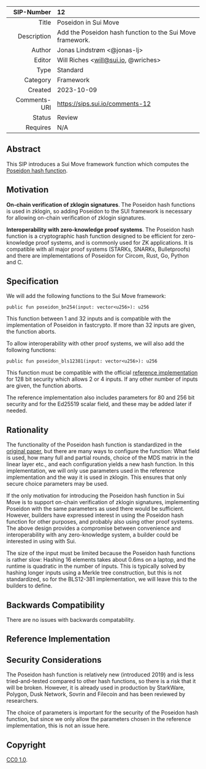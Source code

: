 | SIP-Number          | 12                                                                                                                                         |
| ---:                |:-------------------------------------------------------------------------------------------------------------------------------------------|
| Title               | Poseidon in Sui Move                                                                                                                       |
| Description         | Add the Poseidon hash function to the Sui Move framework.                                                                                  |
| Author              | Jonas Lindstrøm <@jonas-lj>                                                                                                                |
| Editor              | Will Riches <will@sui.io, @wriches>                                                                                                        |
| Type                | Standard                                                                                                                                   |
| Category            | Framework                                                                                                                                  |
| Created             | 2023-10-09                                                                                                                                 |
| Comments-URI        | https://sips.sui.io/comments-12                                                                                                            |
| Status              | Review                                                                                                                                     |
| Requires            | N/A                                                                                                                                        |

## Abstract

This SIP introduces a Sui Move framework function which computes the [Poseidon hash function](https://www.poseidon-hash.info/). 


## Motivation

**On-chain verification of zklogin signatures**. The Poseidon hash functions is used in zklogin, so adding Poseidon to the SUI framework is necessary for allowing on-chain verification of zklogin signatures.

**Interoperability with zero-knowledge proof systems**. The Poseidon hash function is a cryptographic hash function designed to be efficient for zero-knowledge proof systems, and is commonly used for ZK applications. It is compatible with all major proof systems (STARKs, SNARKs, Bulletproofs) and there are implementations of 
Poseidon for Circom, Rust, Go, Python and C.

## Specification

We will add the following functions to the Sui Move framework:
```
public fun poseidon_bn254(input: vector<u256>): u256
```
This function between 1 and 32 inputs and is compatible with the implementation of Poseidon in fastcrypto. If more than 
32 inputs are given, the function aborts.

To allow interoperability with other proof systems, we will also add the following functions:
```
public fun poseidon_bls12381(input: vector<u256>): u256
```
This function must be compatible with the official [reference implementation](https://extgit.iaik.tugraz.at/krypto/hadeshash)
for 128 bit security which allows 2 or 4 inputs. If any other number of inputs are given, the function aborts.

The reference implementation also includes parameters for 80 and 256 bit security and for the Ed25519 scalar field, and
these may be added later if needed.

## Rationality

The functionality of the Poseidon hash function is standardized in the [original paper](https://eprint.iacr.org/2019/458.pdf), 
but there are many ways to configure the function: What field is used, how many full and partial rounds, choice of the 
MDS matrix in the linear layer etc., and each configuration yields a new hash function. In this implementation, we will
only use parameters used in the reference implementation and the way it is used in zklogin. This ensures that only
secure choice parameters may be used.

If the only motivation for introducing the Poseidon hash function in Sui Move is to support on-chain verification of
zklogin signatures, implementing Poseidon with the same parameters as used there would be sufficient. However, builders
have expressed interest in using the Poseidon hash function for other purposes, and probably also using other proof 
systems. The above design provides a compromise between convenience and interoperability with any zero-knowledge system, 
a builder could be interested in using with Sui.

The size of the input must be limited because the Poseidon hash functions is rather slow: Hashing 16
elements takes about 0.6ms on a laptop, and the runtime is quadratic in the number of inputs. This is
typically solved by hashing longer inputs using a Merkle tree construction, but this is not standardized, so for the 
BLS12-381 implementation, we will leave this to the builders to define.

## Backwards Compatibility

There are no issues with backwards compatability.

## Reference Implementation


## Security Considerations

The Poseidon hash function is relatively new (introduced 2019) and is less tried-and-tested compared to other hash
functions, so there is a risk that it will be broken. However, it is already used in production by StarkWare, Polygon, 
Dusk Network, Sovrin and Filecoin and has been reviewed by researchers. 

The choice of parameters is important for the security of the Poseidon hash function, but since we only allow the parameters
chosen in the reference implementation, this is not an issue here.

## Copyright

[CC0 1.0](../LICENSE.md).
